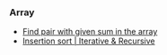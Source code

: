 ### Array

- [Find pair with given sum in the array](https://github.com/vakulin95/C-tasks/tree/master/quora.com/Array/1)
- [Insertion sort | Iterative & Recursive](https://github.com/vakulin95/C-tasks/tree/master/quora.com/Array/2)
